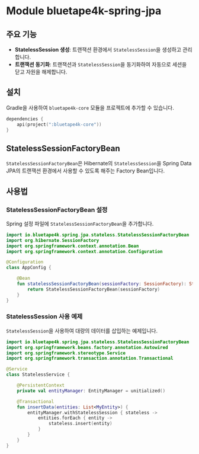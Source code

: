 # Module bluetape4k-spring-jpa

## 주요 기능

- **StatelessSession 생성**: 트랜잭션 환경에서 `StatelessSession`을 생성하고 관리합니다.
- **트랜잭션 동기화**: 트랜잭션과 `StatelessSession`을 동기화하여 자동으로 세션을 닫고 자원을 해제합니다.

## 설치

Gradle을 사용하여 `bluetape4k-core` 모듈을 프로젝트에 추가할 수 있습니다.

```kotlin
dependencies {
    api(project(":bluetape4k-core"))
}
```

## StatelessSessionFactoryBean

`StatelessSessionFactoryBean`은 Hibernate의 `StatelessSession`을 Spring Data JPA의 트랜잭션 환경에서 사용할 수 있도록 해주는 Factory Bean입니다.

## 사용법

### StatelessSessionFactoryBean 설정

Spring 설정 파일에 `StatelessSessionFactoryBean`을 추가합니다.

```kotlin
import io.bluetape4k.spring.jpa.stateless.StatelessSessionFactoryBean
import org.hibernate.SessionFactory
import org.springframework.context.annotation.Bean
import org.springframework.context.annotation.Configuration

@Configuration
class AppConfig {

    @Bean
    fun statelessSessionFactoryBean(sessionFactory: SessionFactory): StatelessSessionFactoryBean {
        return StatelessSessionFactoryBean(sessionFactory)
    }
}
```

### StatelessSession 사용 예제

`StatelessSession`을 사용하여 대량의 데이터를 삽입하는 예제입니다.

```kotlin
import io.bluetape4k.spring.jpa.stateless.StatelessSessionFactoryBean
import org.springframework.beans.factory.annotation.Autowired
import org.springframework.stereotype.Service
import org.springframework.transaction.annotation.Transactional

@Service
class StatelessService {

    @PersistentContext
    private val entityManager: EntityManager = unitialized()

    @Transactional
    fun insertData(entities: List<MyEntity>) {
        entityManager.withStatelessSession { stateless ->
            entities.forEach { entity ->
                stateless.insert(entity)
            }
        }
    }
}
```
